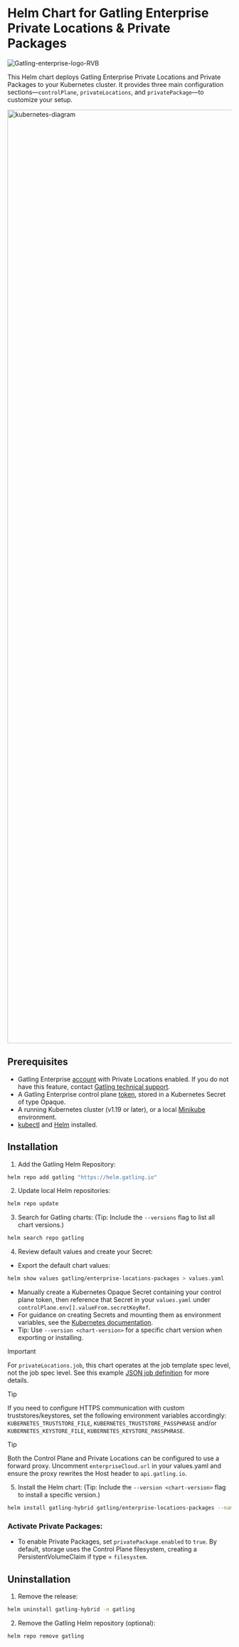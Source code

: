 # Helm Chart for Gatling Enterprise Private Locations & Private Packages

![Gatling-enterprise-logo-RVB](https://github.com/user-attachments/assets/a43f4206-e3d3-4562-ac05-1051c223af08)


This Helm chart deploys Gatling Enterprise Private Locations and Private Packages to your Kubernetes cluster. It provides three main configuration sections—`controlPlane`, `privateLocations`, and `privatePackage`—to customize your setup.

<img width="2456" height="2096" alt="kubernetes-diagram" src="https://github.com/user-attachments/assets/e41401f9-cd1d-42fc-9bd0-d8c2bb71be53" />

## Prerequisites

- Gatling Enterprise [account](https://auth.gatling.io/auth/realms/gatling/protocol/openid-connect/auth?client_id=gatling-enterprise-cloud-public&response_type=code&scope=openid&redirect_uri=https%3A%2F%2Fcloud.gatling.io%2Fr%2Fgatling) with Private Locations enabled. If you do not have this feature, contact [Gatling technical support](https://gatlingcorp.atlassian.net/servicedesk/customer/portal/8/group/12/create/59?summary=Private+Locations&description=Contact%20email%3A%20%3Cemail%3E%0A%0AHello%2C%20we%20would%20like%20to%20enable%20the%20private%20locations%20feature%20on%20our%20organization.).
- A Gatling Enterprise control plane [token](https://docs.gatling.io/reference/install/cloud/private-locations/introduction/#token), stored in a Kubernetes Secret of type Opaque.
- A running Kubernetes cluster (v1.19 or later), or a local [Minikube](https://minikube.sigs.k8s.io/docs/start/) environment.
- [kubectl](https://kubernetes.io/docs/tasks/tools/#kubectl) and [Helm](https://helm.sh/docs/intro/) installed.

## Installation

1. Add the Gatling Helm Repository:
```sh
helm repo add gatling "https://helm.gatling.io"
```

2. Update local Helm repositories:
```sh
helm repo update
```

3. Search for Gatling charts: (Tip: Include the `--versions` flag to list all chart versions.)
```sh
helm search repo gatling
```

4. Review default values and create your Secret:
- Export the default chart values:
```sh
helm show values gatling/enterprise-locations-packages > values.yaml
```
- Manually create a Kubernetes Opaque Secret containing your control plane token, then reference that Secret in your `values.yaml` under `controlPlane.env[].valueFrom.secretKeyRef`.
- For guidance on creating Secrets and mounting them as environment variables, see the [Kubernetes documentation](https://kubernetes.io/docs/tasks/inject-data-application/distribute-credentials-secure/#define-a-container-environment-variable-with-data-from-a-single-secret).
- Tip: Use `--version <chart-version>` for a specific chart version when exporting or installing.

> [!IMPORTANT]
> For `privateLocations.job`, this chart operates at the job template spec level, not the job spec level. See this example [JSON job definition](https://docs.gatling.io/reference/install/cloud/private-locations/kubernetes/configuration/#example-json-job-definition) for more details.

> [!TIP]
> If you need to configure HTTPS communication with custom truststores/keystores, set the following environment variables accordingly:
`KUBERNETES_TRUSTSTORE_FILE`, `KUBERNETES_TRUSTSTORE_PASSPHRASE` and/or `KUBERNETES_KEYSTORE_FILE`, `KUBERNETES_KEYSTORE_PASSPHRASE`.

> [!TIP]
> Both the Control Plane and Private Locations can be configured to use a forward proxy. Uncomment `enterpriseCloud.url` in your values.yaml and ensure the proxy rewrites the Host header to `api.gatling.io`.

5. Install the Helm chart: (Tip: Include the `--version <chart-version>` flag to install a specific version.)
```sh
helm install gatling-hybrid gatling/enterprise-locations-packages --namespace gatling --values <yaml-file/url> or --set key1=val1,key2=val2
```

### Activate Private Packages:

- To enable Private Packages, set `privatePackage.enabled` to `true`. By default, storage uses the Control Plane filesystem, creating a PersistentVolumeClaim if type = `filesystem`.

## Uninstallation

1. Remove the release:
```sh
helm uninstall gatling-hybrid -n gatling
```

2. Remove the Gatling Helm repository (optional):
```sh
helm repo remove gatling
```
